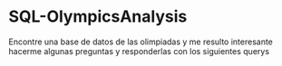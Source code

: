 # SQL-OlympicsAnalysis
Encontre una base de datos de las olimpiadas y me resulto interesante hacerme algunas preguntas y responderlas con los siguientes querys
